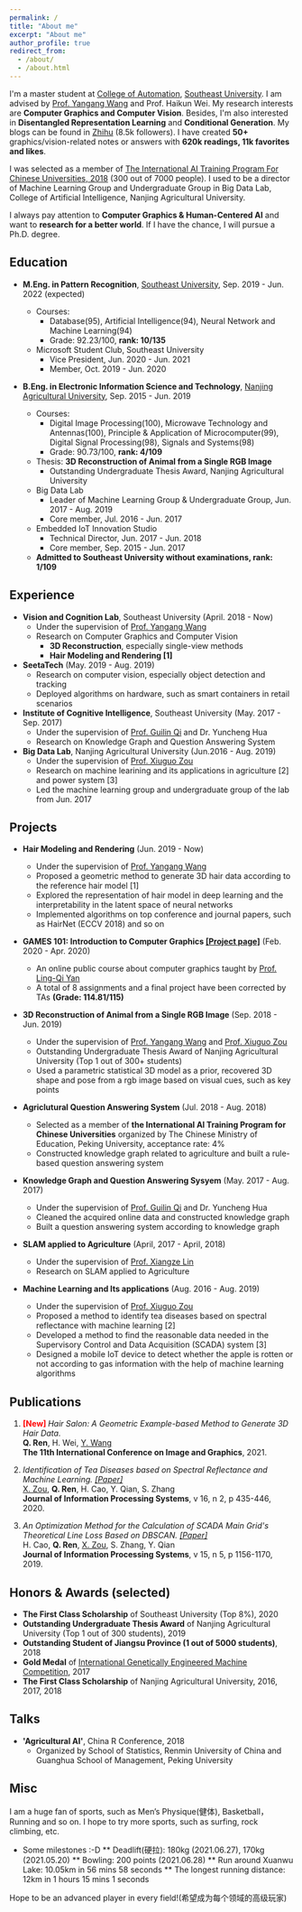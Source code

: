 ```yaml
---
permalink: /
title: "About me"
excerpt: "About me"
author_profile: true
redirect_from: 
  - /about/
  - /about.html
---
```

I'm a master student at [College of Automation](https://automation.seu.edu.cn/), [Southeast University](https://www.seu.edu.cn). I am advised by [Prof. Yangang Wang](https://yangangwang.com) and Prof. Haikun Wei. My research interests are **Computer Graphics and Computer Vision**. Besides, I'm also interested in **Disentangled Representation Learning** and **Conditional Generation**. My blogs can be found in [Zhihu](https://www.zhihu.com/people/AlbertRen) (8.5k followers). I have created **50+** graphics/vision-related notes or answers with **620k readings, 11k favorites and likes**.
    
I was selected as a member of [The International AI Training  Program For Chinese Universities, 2018](http://pkunews.pku.edu.cn/xwzh/2018-04/04/content_301782.htm) (300 out of 7000 people). I used to be a director of Machine Learning Group and Undergraduate Group in Big Data Lab, College of Artificial Intelligence, Nanjing Agricultural University.    

I always pay attention to **Computer Graphics & Human-Centered AI** and want to **research for a better world**. If I have the chance, I will pursue a Ph.D. degree.


Education
------
* **M.Eng. in Pattern Recognition**, [Southeast University](https://www.seu.edu.cn), Sep. 2019 - Jun. 2022 (expected) 
  * Courses:
  	* Database(95), Artificial Intelligence(94), Neural Network and Machine Learning(94)
    * Grade: 92.23/100, **rank: 10/135**
  * Microsoft Student Club, Southeast University
    * Vice President, Jun. 2020 - Jun. 2021 
    * Member, Oct. 2019 - Jun. 2020

* **B.Eng. in Electronic Information Science and Technology**, [Nanjing Agricultural University](http://www.njau.edu.cn), Sep. 2015 - Jun. 2019
  * Courses:
  	*  Digital Image Processing(100), Microwave Technology and Antennas(100), Principle & Application of Microcomputer(99), Digital Signal Processing(98), Signals and Systems(98)
    * Grade: 90.73/100, **rank: 4/109**
  * Thesis: **3D Reconstruction of Animal from a Single RGB Image**   
    * Outstanding Undergraduate Thesis Award, Nanjing Agricultural University
  * Big Data Lab
    * Leader of Machine Learning Group & Undergraduate Group, Jun. 2017 - Aug. 2019
    * Core member, Jul. 2016 - Jun. 2017
  * Embedded IoT Innovation Studio
    * Technical Director, Jun. 2017 - Jun. 2018
    * Core member, Sep. 2015 - Jun. 2017
  * **Admitted to Southeast University without examinations, rank: 1/109**


Experience
------
* **Vision and Cognition Lab**, Southeast University (April. 2018 - Now)
  * Under the supervision of [Prof. Yangang Wang](https://yangangwang.com)
  * Research on Computer Graphics and Computer Vision
    * **3D Reconstruction**, especially single-view methods
    * **Hair Modeling and Rendering [1]**
* **SeetaTech** (May. 2019 - Aug. 2019)
  * Research on computer vision, especially object detection and tracking
  * Deployed algorithms on hardware, such as smart containers in retail scenarios
* **Institute of Cognitive Intelligence**, Southeast University (May. 2017 - Sep. 2017)
  * Under the supervision of [Prof. Guilin Qi](https://cse.seu.edu.cn/2019/0103/c23024a257135/page.htm) and Dr. Yuncheng Hua
  * Research on Knowledge Graph and Question Answering System
* **Big Data Lab**, Nanjing Agricultural University (Jun.2016 - Aug. 2019)
  * Under the supervision of [Prof. Xiuguo Zou](http://ai.njau.edu.cn/info/1059/1172.htm)
  * Research on machine learining and its applications in agriculture [2] and power system [3]
  * Led the machine learning group and undergraduate group of the lab from Jun. 2017

Projects
------
* **Hair Modeling and Rendering** (Jun. 2019 - Now)
  * Under the supervision of [Prof. Yangang Wang](https://yangangwang.com)
  * Proposed a geometric method to generate 3D hair data according to the reference hair model [1]
  * Explored the representation of hair model in deep learning and the interpretability in the latent space of neural networks
  * Implemented algorithms on top conference and journal papers, such as HairNet (ECCV 2018) and so on

* **GAMES 101: Introduction to Computer Graphics [[Project page]](https://github.com/qiaomuren97/GAMES101)** (Feb. 2020 - Apr. 2020)
  * An online public course about computer graphics taught by [Prof. Ling-Qi Yan](http://sites.cs.ucsb.edu/~lingqi/)
  * A total of 8 assignments and a final project have been corrected by TAs **(Grade: 114.81/115)**

* **3D Reconstruction of Animal from a Single RGB Image** (Sep. 2018 - Jun. 2019)
  * Under the supervision of [Prof. Yangang Wang](https://yangangwang.com) and [Prof. Xiuguo Zou](http://ai.njau.edu.cn/info/1059/1172.htm)
  * Outstanding Undergraduate Thesis Award of Nanjing Agricultural University (Top 1 out of 300+ students)
  * Used a parametric statistical 3D model as a prior, recovered 3D shape and pose from a rgb image based on visual cues, such as key points

* **Agriclutural Question Answering System** (Jul. 2018 - Aug. 2018)
  * Selected as a member of **the International AI Training Program for Chinese Universities** organized by The Chinese Ministry of Education, Peking University, acceptance rate: 4%
  * Constructed knowledge graph related to agriculture and built a rule-based question answering system

* **Knowledge Graph and Question Answering Sysyem** (May. 2017 - Aug. 2017)
  * Under the supervision of [Prof. Guilin Qi](https://cse.seu.edu.cn/2019/0103/c23024a257135/page.htm) and Dr. Yuncheng Hua
  * Cleaned the acquired online data and constructed knowledge graph
  * Built a question answering system according to knowledge graph

* **SLAM applied to Agriculture** (April, 2017 - April, 2018)
  * Under the supervision of [Prof. Xiangze Lin](http://ai.njau.edu.cn/info/1055/1158.htm#)
  * Research on SLAM applied to Agriculture

* **Machine Learning and Its applications** (Aug. 2016 - Aug. 2019)
  * Under the supervision of [Prof. Xiuguo Zou](http://ai.njau.edu.cn/info/1059/1172.htm)
  * Proposed a method to identify tea diseases based on spectral reflectance with machine learning [2]
  * Developed a method to find the reasonable data needed in the Supervisory Control and Data Acquisition (SCADA) system [3]
  * Designed a mobile IoT device to detect whether the apple is rotten or not according to gas information with the help of machine learning algorithms

Publications
------
1.  **<font color='red'> [New] </font>** *Hair Salon: A Geometric Example-based Method to Generate 3D Hair Data.*   
   **Q. Ren**, H. Wei, [Y. Wang](https://yangangwang.com)   
   **The 11th International Conference on Image and Graphics**, 2021.

2. *Identification of Tea Diseases based on Spectral Reflectance and Machine Learning. [[Paper]](https://www.koreascience.or.kr/article/JAKO202013965594423.pdf)*   
  [X. Zou](http://ai.njau.edu.cn/info/1059/1172.htm), **Q. Ren**, H. Cao, Y. Qian, S. Zhang  
  **Journal of Information Processing Systems**, v 16, n 2, p 435-446, 2020.    

3. *An Optimization Method for the Calculation of SCADA Main Grid's Theoretical Line Loss Based on DBSCAN. [[Paper]](https://www.koreascience.or.kr/article/JAKO201932569395125.pdf)*   
  H. Cao, **Q. Ren**, [X. Zou](http://ai.njau.edu.cn/info/1059/1172.htm), S. Zhang, Y. Qian   
  **Journal of Information Processing Systems**, v 15, n 5, p 1156-1170, 2019.     


Honors & Awards (selected)
------
* **The First Class Scholarship** of Southeast University (Top 8%), 2020 
* **Outstanding Undergraduate Thesis Award** of Nanjing Agricultural University (Top 1 out of 300 students), 2019
* **Outstanding Student of Jiangsu Province (1 out of 5000 students)**, 2018
* **Gold Medal** of [International Genetically Engineered Machine Competition](https://igem.org/Main_Page), 2017
* **The First Class Scholarship** of Nanjing Agricultural University, 2016, 2017, 2018


Talks
------
* **'Agricultural AI'**, China R Conference, 2018
  * Organized by School of Statistics, Renmin University of China and Guanghua School of Management, Peking University


Misc
------
I am a huge fan of sports, such as Men’s Physique(健体), Basketball，Running and so on. I hope to try more sports, such as surfing, rock climbing, etc.
* Some milestones :-D
  ** Deadlift(硬拉): 180kg (2021.06.27), 170kg (2021.05.20)
  ** Bowling: 200 points (2021.06.28)
  ** Run around Xuanwu Lake: 10.05km in 56 mins 58 seconds
  ** The longest running distance: 12km in 1 hours 15 mins 1 seconds

Hope to be an advanced player in every field!(希望成为每个领域的高级玩家)